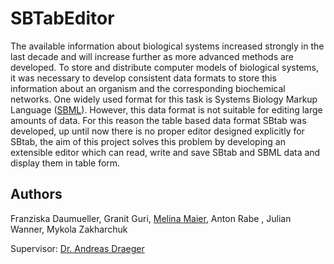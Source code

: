 # SBTabEditor

The available information about biological systems increased strongly in the last decade and will
increase further as more advanced methods are developed. To store and distribute computer models of biological systems, it
was necessary to develop consistent data formats to store this information about an organism and
the corresponding biochemical networks. One widely used format for this task is Systems Biology
Markup Language ([SBML](http://sbml.org)). However, this data format is not suitable for editing large
amounts of data. For this reason the table based data format SBtab was developed, up until now
there is no proper editor designed explicitly for SBtab, the aim of this project solves this problem
by developing an extensible editor which can read, write and save SBtab and SBML data
and display them in table form.

## Authors
Franziska Daumueller,
Granit Guri,
[Melina Maier](https://github.com/MelinaMaier),
Anton Rabe ,
Julian Wanner,
Mykola Zakharchuk

Supervisor:
[Dr. Andreas Draeger](https://github.com/draeger)
